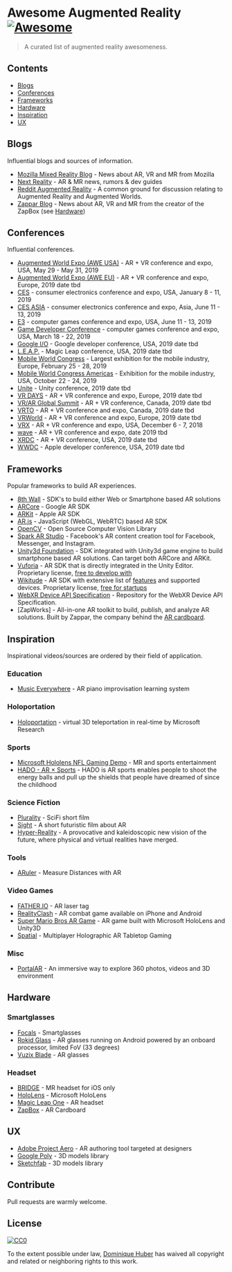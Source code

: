 # Awesome Augmented Reality [![Awesome](https://awesome.re/badge.svg)](https://awesome.re)

> A curated list of augmented reality awesomeness.

## Contents

- [Blogs](#blogs)
- [Conferences](#conferences)
- [Frameworks](#frameworks)
- [Hardware](#hardware)
- [Inspiration](#inspiration)
- [UX](#ux)

## Blogs

Influential blogs and sources of information.

- [Mozilla Mixed Reality Blog](https://blog.mozvr.com/) - News about AR, VR and MR from Mozilla
- [Next Reality](https://next.reality.news/) - AR & MR news, rumors & dev guides
- [Reddit Augmented Reality](https://www.reddit.com/r/augmentedreality/) - A common ground for discussion relating to Augmented Reality and Augmented Worlds.
- [Zappar Blog](https://www.zappar.com/blog/) - News about AR, VR and MR from the creator of the ZapBox (see [Hardware](#hardware))

## Conferences

Influential conferences.

- [Augmented World Expo (AWE USA)](https://augmentedworldexpo.com/) - AR + VR conference and expo, USA, May 29 - May 31, 2019
- [Augmented World Expo (AWE EU)](https://eu.augmentedworldexpo.com/) - AR + VR conference and expo, Europe, 2019 date tbd
- [CES](https://www.ces.tech/) - consumer electronics conference and expo, USA, January 8 - 11, 2019
- [CES ASIA](http://www.cesasia.cn/) - consumer electronics conference and expo, Asia, June 11 - 13, 2019
- [E3](https://www.e3expo.com/) - computer games conference and expo, USA, June 11 - 13, 2019
- [Game Developer Conference](https://www.gdconf.com/) - computer games conference and expo, USA, March 18 - 22, 2019
- [Google I/O](https://events.google.com/io/) - Google developer conference, USA, 2019 date tbd
- [L.E.A.P.](https://www.magicleap.com/conference) - Magic Leap conference, USA, 2019 date tbd
- [Mobile World Congress](https://www.mobileworldcongress.com/) - Largest exhibition for the mobile industry, Europe, February 25 - 28, 2019
- [Mobile World Congress Americas](https://www.mwcamericas.com/) - Exhibition for the mobile industry, USA, October 22 - 24, 2019
- [Unite](https://unite.unity.com/) - Unity conference, 2019 date tbd
- [VR DAYS](https://vrdays.co/) - AR + VR conference and expo, Europe, 2019 date tbd
- [VR/AR Global Summit](http://www.thevrara.com/vr-ar-global-summit) - AR + VR conference, Canada, 2019 date tbd
- [VRTO](https://conference.virtualreality.to/) - AR + VR conference and expo, Canada, 2019 date tbd
- [VRWorld](http://www.vrworldevent.com/) - AR + VR conference and expo, Europe, 2019 date tbd
- [VRX](https://events.vr-intelligence.com/vrx/) - AR + VR conference and expo, USA, December 6 - 7, 2018
- [wave](http://www.wavexc.com/) - AR + VR conference and expo, date 2019 tbd
- [XRDC](http://www.xrdconf.com/) - AR + VR conference, USA, 2019 date tbd
- [WWDC](https://developer.apple.com/wwdc/) - Apple developer conference, USA, 2019 date tbd

## Frameworks

Popular frameworks to build AR experiences.

- [8th Wall](https://www.8thwall.com) - SDK's to build either Web or Smartphone based AR solutions
- [ARCore](https://developers.google.com/ar/) - Google AR SDK
- [ARKit](https://developer.apple.com/arkit/) - Apple AR SDK
- [AR.js](https://github.com/jeromeetienne/ar.js) - JavaScript (WebGL, WebRTC) based AR SDK
- [OpenCV](https://opencv.org) - Open Source Computer Vision Library
- [Spark AR Studio](https://sparkar.facebook.com/ar-studio) - Facebook's AR content creation tool for Facebook, Messenger, and Instagram.
- [Unity3d Foundation](https://docs.unity3d.com/Packages/com.unity.xr.arfoundation@1.0/manual/index.html) - SDK integrated with Unity3d game engine to build smartphone based AR solutions. Can target both ARCore and ARKit.
- [Vuforia](https://developer.vuforia.com/) - AR SDK that is directly integrated in the Unity Editor. Proprietary license, [free to develop with](https://developer.vuforia.com/vui/pricing)
- [Wikitude](https://www.wikitude.com/) - AR SDK with extensive list of [features](https://www.wikitude.com/products/wikitude-sdk-features/) and supported devices. Proprietary license, [free for startups](https://www.wikitude.com/store/)
- [WebXR Device API Specification](https://github.com/immersive-web/webxr) - Repository for the WebXR Device API Specification.
- [ZapWorks] - All-in-one AR toolkit to build, publish, and analyze AR solutions. Built by Zappar, the company behind the [AR cardboard](#hardware).

## Inspiration

Inspirational videos/sources are ordered by their field of application.

### Education

- [Music Everywhere](https://www.youtube.com/watch?v=QdlJMc5ek_8) - AR piano improvisation learning system

### Holoportation

- [Holoportation](https://www.youtube.com/watch?v=7d59O6cfaM0) - virtual 3D teleportation in real-time by Microsoft Research

### Sports

- [Microsoft Hololens NFL Gaming Demo](https://www.youtube.com/watch?v=JQ2fhg1JQig) - MR and sports entertainment
- [HADO - AR × Sports](https://www.youtube.com/watch?v=REBPXwx24kA) - HADO is AR sports enables people to shoot the energy balls and pull up the shields that people have dreamed of since the childhood

### Science Fiction

- [Plurality](https://www.youtube.com/watch?v=IzryBRPwsog) - SciFi short film
- [Sight](https://vimeo.com/46304267) - A short futuristic film about AR
- [Hyper-Reality](https://www.youtube.com/watch?v=YJg02ivYzSs) - A provocative and kaleidoscopic new vision of the future, where physical and virtual realities have merged.

### Tools

- [ARuler](https://www.youtube.com/watch?time_continue=1&v=lIJXsQwC39U) - Measure Distances with AR

### Video Games

- [FATHER.IO](https://father.io/) - AR laser tag
- [RealityClash](https://reality-clash.com/) - AR combat game available on iPhone and Android
- [Super Mario Bros AR Game](https://www.youtube.com/watch?v=QN95nNDtxjo) - AR game built with Microsoft HoloLens and Unity3D
- [Spatial](https://www.kickstarter.com/projects/1539770337/spatial-multiplayer-ar-tabletop-gaming/description) - Multiplayer Holographic AR Tabletop Gaming

### Misc

- [PortalAR](https://www.youtube.com/watch?time_continue=22&v=-7NutV8kHLQ) - An immersive way to explore 360 photos, videos and 3D environment

## Hardware

### Smartglasses

- [Focals](https://www.bynorth.com) - Smartglasses
- [Rokid Glass](https://glass.rokid.com) - AR glasses running on Android powered by an onboard processor, limited FoV (33 degrees)
- [Vuzix Blade](https://www.vuzix.com/products/blade-smart-glasses) - AR glasses

### Headset

- [BRIDGE](https://bridge.occipital.com) - MR headset for iOS only
- [HoloLens](https://www.microsoft.com/en-us/hololens) - Microsoft HoloLens
- [Magic Leap One](https://www.magicleap.com) - AR headset
- [ZapBox](https://www.zappar.com/zapbox/) - AR Cardboard

## UX

- [Adobe Project Aero](https://www.adobe.com/products/projectaero.html) - AR authoring tool targeted at designers
- [Google Poly](https://poly.google.com) - 3D models library
- [Sketchfab](https://sketchfab.com) - 3D models library

## Contribute

Pull requests are warmly welcome.

## License

[![CC0](http://mirrors.creativecommons.org/presskit/buttons/88x31/svg/cc-zero.svg)](http://creativecommons.org/publicdomain/zero/1.0)

To the extent possible under law, [Dominique Huber](https://donhubi.ch) has waived all copyright and
related or neighboring rights to this work.
